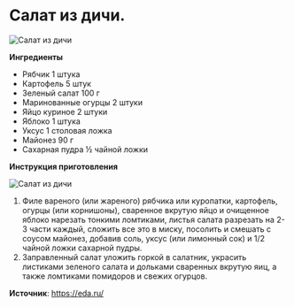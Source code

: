 # Салат из дичи.

![Салат из дичи](/images/Kulinar/Salad/salat-iz-dichi.jpg 'Салат из дичи')

**Ингредиенты**

- Рябчик 1 штука
- Картофель 5 штук
- Зеленый салат 100 г
- Маринованные огурцы 2 штуки
- Яйцо куриное 2 штуки
- Яблоко 1 штука
- Уксус 1 столовая ложка
- Майонез 90 г
- Сахарная пудра ½ чайной ложки

**Инструкция приготовления**

![Салат из дичи](/images/Kulinar/Salad/olivie_salat_08.jpg 'Салат из дичи')

1. Филе вареного (или жареного) рябчика или куропатки, картофель, огурцы (или корнишоны), сваренное вкрутую яйцо и очищенное яблоко нарезать тонкими ломтиками, листья салата разрезать на 2-3 части каждый, сложить все это в миску, посолить и смешать с соусом майонез, добавив соль, уксус (или лимонный сок) и 1/2 чайной ложки сахарной пудры.
2. Заправленный салат уложить горкой в салатник, украсить листиками зеленого салата и дольками сваренных вкрутую яиц, а также ломтиками помидоров и свежих огурцов.

**Источник**: https://eda.ru/
